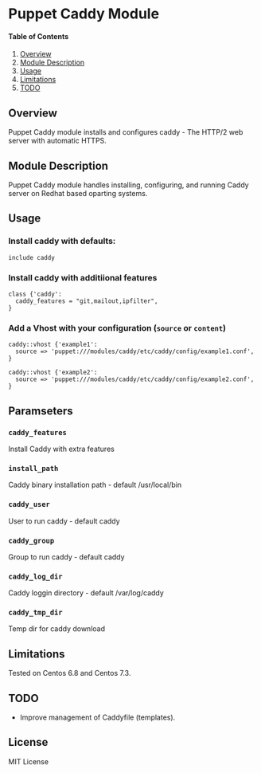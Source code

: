 # Puppet Caddy Module
#### Table of Contents

1. [Overview](#overview)
2. [Module Description](#module-description)
3. [Usage](#usage)
4. [Limitations](#limitations)
5. [TODO](#TODO)

## Overview

Puppet Caddy module installs and configures caddy - The HTTP/2 web server with automatic HTTPS.

## Module Description

Puppet Caddy module handles installing, configuring, and running Caddy server on Redhat based oparting systems.

## Usage

### Install caddy with defaults:

```puppet
include caddy
```

### Install caddy with additiional features

```puppet
class {'caddy':
  caddy_features = "git,mailout,ipfilter",
}
```

### Add a Vhost with your configuration (```source``` or ```content```)

```puppet
caddy::vhost {'example1':
  source => 'puppet:///modules/caddy/etc/caddy/config/example1.conf',
}

caddy::vhost {'example2':
  source => 'puppet:///modules/caddy/etc/caddy/config/example2.conf',
}
```

## Paramseters

### ```caddy_features```

Install Caddy with extra features

### ```install_path```

Caddy binary installation path - default /usr/local/bin

### ```caddy_user```

User to run caddy - default caddy

### ```caddy_group```

Group to run caddy - default caddy

### ```caddy_log_dir```

Caddy loggin directory - default /var/log/caddy

### ```caddy_tmp_dir```

Temp dir for caddy download

## Limitations

Tested on Centos 6.8 and Centos 7.3.

## TODO

* Improve management of Caddyfile (templates).

## License

MIT License
